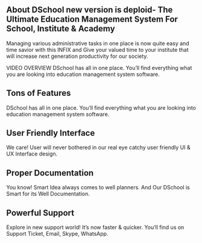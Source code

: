 
## About DSchool  new version is deploid- The Ultimate Education Management System For School, Institute & Academy 


Managing various administrative tasks in one place is now quite easy and time savior with this INFIX and Give your valued time to your institute that will increase next generation productivity for our society.

VIDEO OVERVIEW 
DSchool has all in one place. You’ll find everything what you are looking into education management system software.


## Tons of Features
DSchool has all in one place. You’ll find everything what you are looking into education management system software.

## User Friendly Interface
We care! User will never bothered in our real eye catchy user friendly UI & UX Interface design. 

## Proper Documentation
You know! Smart Idea always comes to well planners. And Our DSchool is Smart for its Well Documentation. 


## Powerful Support
Explore in new support world! It’s now faster & quicker. You’ll find us on Support Ticket, Email, Skype, WhatsApp.


